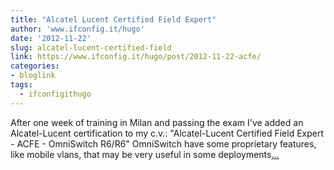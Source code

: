 ```yaml
---
title: "Alcatel Lucent Certified Field Expert"
author: 'www.ifconfig.it/hugo'
date: '2012-11-22'
slug: alcatel-lucent-certified-field
link: https://www.ifconfig.it/hugo/post/2012-11-22-acfe/
categories:
- bloglink
tags:
  - ifconfigithugo
---
```


After one week of training in Milan and passing the exam I've added an Alcatel-Lucent certification to my c.v.: "Alcatel-Lucent Certified Field Expert - ACFE - OmniSwitch R6/R6" OmniSwitch have some proprietary features, like mobile vlans, that may be very useful in some deployments[... <i class="fas fa-external-link-alt"></i>](https://www.ifconfig.it/hugo/post/2012-11-22-acfe/)

